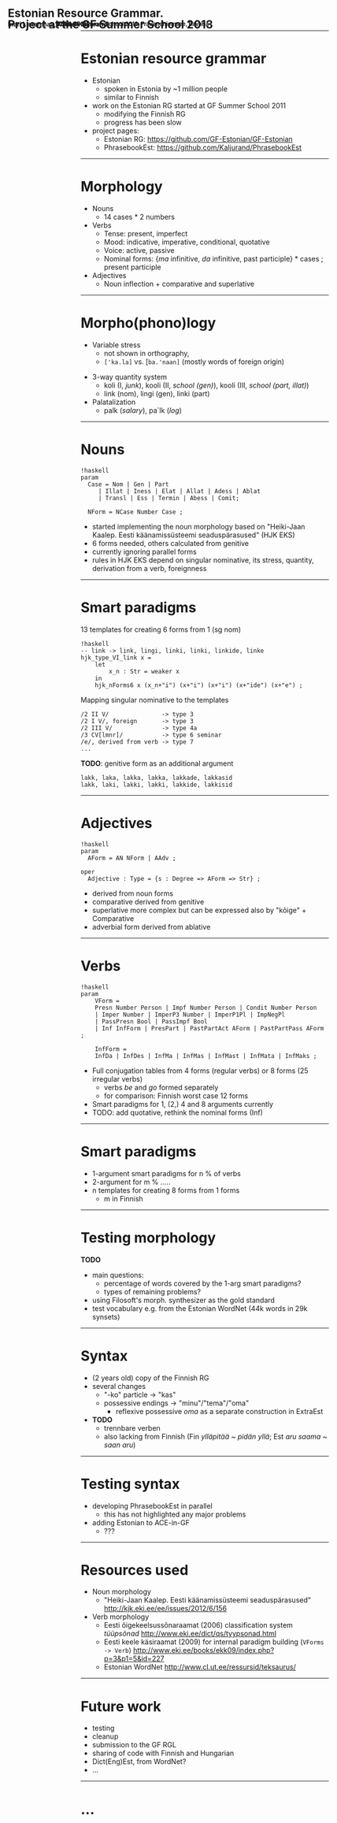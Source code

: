 <h1 style="position: relative; line-height: 85%">
<div style="position: absolute; left: 50%; margin-left: -400px; width: 800px; bottom: 50%; font-size: 80%; font-weight: bold">Estonian Resource Grammar.<br/>Project at the GF Summer School 2013</div>
<div style="position: absolute; left: 50%; margin-left: -400px; width: 800px; bottom: 25%; font-size: 45%">Inari Listenmaa, Kaarel Kaljurand</div>
<div style="position: absolute; left: 50%; margin-left: -400px; width: 800px; bottom: 15%; font-size: 45%; font-style: italic"></div>
<div style="position: absolute; left: 50%; margin-left: -300px; width: 600px; bottom: 6%; font-size: 40%">Third GF Summer School 2013, Frauenchiemsee, Bavaria</div>
<div style="position: absolute; left: 50%; margin-left: -300px; width: 600px; bottom: 0%; font-size: 40%">2013-08-30</div>
</h1>

---
# Estonian resource grammar

  - Estonian
    - spoken in Estonia by ~1 million people
    - similar to Finnish
  - work on the Estonian RG started at GF Summer School 2011
    - modifying the Finnish RG
    - progress has been slow
  - project pages:
    - Estonian RG: <https://github.com/GF-Estonian/GF-Estonian>
    - PhrasebookEst: <https://github.com/Kaljurand/PhrasebookEst>

---
# Morphology

  - Nouns
    - 14 cases * 2 numbers
  - Verbs
    - Tense: present, imperfect
    - Mood: indicative, imperative, conditional, quotative
    - Voice: active, passive
    - Nominal forms: {_ma_ infinitive, _da_ infinitive, past participle} * cases ; present participle
  - Adjectives
    - Noun inflection + comparative and superlative

---
# Morpho(phono)logy   

  - Variable stress 
    - not shown in orthography, 
    - ``['ka.la]`` vs. [``ba.'naan]`` (mostly words of foreign origin)
  <!-- - no vowel harmony-->
  - 3-way quantity system
    - koli (I, _junk_), kooli (II, _school (gen)_), kooli (III, _school (part, illat)_)
    - link (nom), lingi (gen), linki (part)
  - Palatalization
    - palk (_salary_), pa`lk (_log_)

---
# Nouns

	!haskell
	param
	  Case = Nom | Gen | Part
         | Illat | Iness | Elat | Allat | Adess | Ablat
         | Transl | Ess | Termin | Abess | Comit;

	  NForm = NCase Number Case ;

  - started implementing the noun morphology based on "Heiki-Jaan Kaalep. Eesti käänamissüsteemi seaduspärasused" (HJK EKS)
  - 6 forms needed, others calculated from genitive
  - currently ignoring parallel forms
  - rules in HJK EKS depend on singular nominative, its stress, quantity, derivation from a verb, foreignness

---
# Smart paradigms

13 templates for creating 6 forms from 1 (sg nom)

	!haskell
	-- link -> link, lingi, linki, linki, linkide, linke
    hjk_type_VI_link x =
        let
            x_n : Str = weaker x
        in
        hjk_nForms6 x (x_n+"i") (x+"i") (x+"i") (x+"ide") (x+"e") ;



Mapping singular nominative to the templates

	/2 II V/               -> type 3
	/2 I V/, foreign       -> type 3
	/2 III V/              -> type 4a
	/3 CV[lmnr]/           -> type 6 seminar
	/e/, derived from verb -> type 7
	...

__TODO__: genitive form as an additional argument

	lakk, laka, lakka, lakka, lakkade, lakkasid
	lakk, laki, lakki, lakki, lakkide, lakkisid

---
# Adjectives

	!haskell
	param
	  AForm = AN NForm | AAdv ;

	oper
	  Adjective : Type = {s : Degree => AForm => Str} ;

  - derived from noun forms
  - comparative derived from genitive
  - superlative more complex but can be expressed also by "kõige" + Comparative
  - adverbial form derived from ablative


---
# Verbs
	!haskell
	param
        VForm = 
        Presn Number Person | Impf Number Person | Condit Number Person 
        | Imper Number | ImperP3 Number | ImperP1Pl | ImpNegPl 
        | PassPresn Bool | PassImpf Bool 
        | Inf InfForm | PresPart | PastPartAct AForm | PastPartPass AForm ;

        InfForm = 
        InfDa | InfDes | InfMa | InfMas | InfMast | InfMata | InfMaks ;

  - Full conjugation tables from 4 forms (regular verbs) or 8 forms (25 irregular verbs) 
    - verbs _be_ and _go_ formed separately
    - for comparison: Finnish worst case 12 forms
  - Smart paradigms for 1, (2,) 4 and 8 arguments currently
  - TODO: add quotative, rethink the nominal forms (Inf)
  
---
# Smart paradigms

  - 1-argument smart paradigms for n % of verbs
  - 2-argument for m % .....
  - n templates for creating 8 forms from 1 forms 
    - m in Finnish
  
---
# Testing morphology

__TODO__

  - main questions:
    - percentage of words covered by the 1-arg smart paradigms?
    - types of remaining problems?
  - using Filosoft's morph. synthesizer as the gold standard
  - test vocabulary e.g. from the Estonian WordNet (44k words in 29k synsets)

---
# Syntax

  - (2 years old) copy of the Finnish RG
  - several changes
    - "-ko" particle -> "kas"
    - possessive endings -> "minu"/"tema"/"oma"
      - reflexive possessive _oma_ as a separate construction in ExtraEst
  - __TODO__
    - trennbare verben
    - also lacking from Finnish (Fin _ylläpitää ~ pidän yllä_; Est _aru saama ~ saan aru_)

---
# Testing syntax

  - developing PhrasebookEst in parallel
    - this has not highlighted any major problems
  - adding Estonian to ACE-in-GF
    - ???

---
# Resources used

  - Noun morphology
    - "Heiki-Jaan Kaalep. Eesti käänamissüsteemi seaduspärasused" <http://kjk.eki.ee/ee/issues/2012/6/156>
  - Verb morphology
    - Eesti õigekeelsussõnaraamat (2006) classification system _tüüpsõnad_ <http://www.eki.ee/dict/qs/tyypsonad.html>
    - Eesti keele käsiraamat (2009) for internal paradigm building (``VForms -> Verb``) <http://www.eki.ee/books/ekk09/index.php?p=3&p1=5&id=227>
    - Estonian WordNet <http://www.cl.ut.ee/ressursid/teksaurus/>
  
---
# Future work

  - testing
  - cleanup
  - submission to the GF RGL
  - sharing of code with Finnish and Hungarian
  - Dict(Eng)Est, from WordNet?
  - ...

---
# ...
